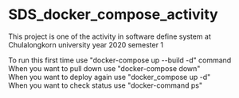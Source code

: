 # SDS_docker_compose_activity

This project is one of the activity in software define system at Chulalongkorn university year 2020 semester 1

To run this first time use "docker-compose up --build -d" command  
When you want to pull down use "docker-compose down"  
When you want to deploy again use "docker_compose up -d"  
When you want to check status use "docker-command ps" 

